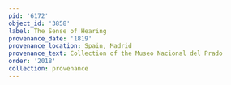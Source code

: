 ```yaml
---
pid: '6172'
object_id: '3858'
label: The Sense of Hearing
provenance_date: '1819'
provenance_location: Spain, Madrid
provenance_text: Collection of the Museo Nacional del Prado
order: '2018'
collection: provenance
---
```

